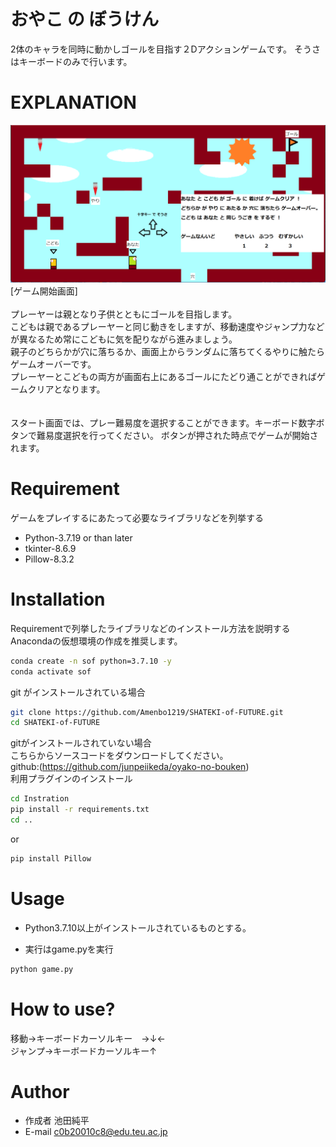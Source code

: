 # おやこ の ぼうけん
2体のキャラを同時に動かしゴールを目指す２Dアクションゲームです。
そうさはキーボードのみで行います。

 
# EXPLANATION

![ゲーム開始時](./data/start.png "gamesover")
<br>[ゲーム開始画面]<br>
<br>
プレーヤーは親となり子供とともにゴールを目指します。<br>
こどもは親であるプレーヤーと同じ動きをしますが、移動速度やジャンプ力などが異なるため常にこどもに気を配りながら進みましょう。<br>
親子のどちらかが穴に落ちるか、画面上からランダムに落ちてくるやりに触たらゲームオーバーです。<br>
プレーヤーとこどもの両方が画面右上にあるゴールにたどり通ことができればゲームクリアとなります。<br>
<br>
<br>
スタート画面では、プレー難易度を選択することができます。キーボード数字ボタンで難易度選択を行ってください。
ボタンが押された時点でゲームが開始されます。


 

 
# Requirement
 
ゲームをプレイするにあたって必要なライブラリなどを列挙する
 
* Python-3.7.19 or than later<br>
* tkinter-8.6.9<br>
* Pillow-8.3.2<br>


# Installation
 
Requirementで列挙したライブラリなどのインストール方法を説明する<br>
Anacondaの仮想環境の作成を推奨します。
```bash
conda create -n sof python=3.7.10 -y
conda activate sof
```
git がインストールされている場合
```bash
git clone https://github.com/Amenbo1219/SHATEKI-of-FUTURE.git
cd SHATEKI-of-FUTURE
```
gitがインストールされていない場合<br>
こちらからソースコードをダウンロードしてください。<br>
github:(https://github.com/junpeiikeda/oyako-no-bouken)<br>
利用プラグインのインストール
```bash
cd Instration
pip install -r requirements.txt
cd ..
``` 
or
```bash
pip install Pillow
```


 
# Usage

* Python3.7.10以上がインストールされているものとする。

* 実行はgame.pyを実行
```bash
python game.py
```
 
# How to use?
移動→キーボードカーソルキー　→↓←<br>
ジャンプ→キーボードカーソルキー↑
 
# Author
 
* 作成者 池田純平
* E-mail c0b20010c8@edu.teu.ac.jp
